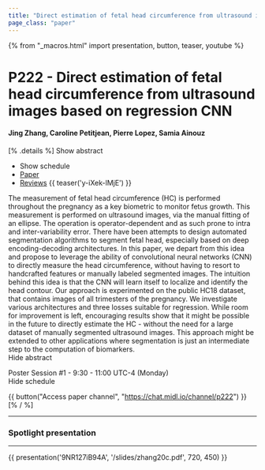 ```yaml
---
title: "Direct estimation of fetal head circumference from ultrasound images based on regression CNN"
page_class: "paper"
---
```


{% from "_macros.html" import presentation, button, teaser, youtube %}

# P222 - Direct estimation of fetal head circumference from ultrasound images based on regression CNN

#### Jing Zhang, Caroline Petitjean, Pierre Lopez, Samia Ainouz

[% .details %]
<a class="toggle_visibility" data-selector=".abstract" data-level="3">Show abstract</a>
- <a class="toggle_visibility" data-selector=".schedule" data-level="3">Show schedule</a>
- <a href="https://openreview.net/pdf?id=RwYqA6AjS">Paper</a>
- <a href="https://openreview.net/forum?id=RwYqA6AjS">Reviews</a>
{{ teaser('y-iXek-lMjE') }}

<p>
    <span class="abstract">
        The measurement of fetal head circumference (HC) is performed throughout the pregnancy as a key biometric to monitor fetus growth. This measurement is performed on ultrasound images, via the manual fitting of an ellipse. The operation is operator-dependent and as such prone to intra and inter-variability error. There have been attempts to design automated segmentation algorithms to segment fetal head, especially based on deep encoding-decoding architectures. In this paper, we depart from this idea and propose to leverage the ability of convolutional neural networks (CNN) to directly measure the head circumference, without having to resort to handcrafted features or manually labeled segmented images. The intuition behind this idea is that the CNN will  learn itself to localize and identify the head contour. Our approach is experimented on the public HC18 dataset, that contains images of all trimesters of the pregnancy. We investigate various architectures and three losses suitable for regression. While room for improvement is left, encouraging results show that it might be possible in the future to directly estimate the HC - without the need for a large dataset of manually segmented ultrasound images. This approach might be extended to other applications where segmentation is just an intermediate step to the computation of biomarkers.
        <br>
        <span class="actions"><a class="toggle_visibility" data-level="2">Hide abstract</a></span>
    </span>
</p>

<p>
    <span class="schedule">
        Poster Session #1  - 9:30 - 11:00 UTC-4 (Monday)
        <br>
        <span class="actions"><a class="toggle_visibility" data-level="2">Hide schedule</a></span>
    </span>
</p>

{{ button("Access paper channel", "https://chat.midl.io/channel/p222") }}
[% / %]

---


### Spotlight presentation

---

{{ presentation('9NR127iB94A', '/slides/zhang20c.pdf', 720, 450) }}